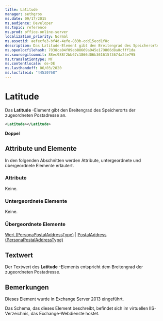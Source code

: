 ```yaml
---
title: Latitude
manager: sethgros
ms.date: 09/17/2015
ms.audience: Developer
ms.topic: reference
ms.prod: office-online-server
localization_priority: Normal
ms.assetid: aefecfe3-bf4d-4efe-833b-cdd15ecd1f8c
description: Das Latitude-Element gibt den Breitengrad des Speicherorts der zugeordneten Postadresse an.
ms.openlocfilehash: 7038ca04f09eb88669a945e179806d8a0cfff1da
ms.sourcegitcommit: 88ec988f2bb67c1866d06b361615f3674a24e795
ms.translationtype: MT
ms.contentlocale: de-DE
ms.lasthandoff: 06/03/2020
ms.locfileid: "44530768"
---
```

# <a name="latitude"></a>Latitude

Das **Latitude** -Element gibt den Breitengrad des Speicherorts der zugeordneten Postadresse an. 
  
```XML
<Latitude></Latitude>
```

 **Doppel**
## <a name="attributes-and-elements"></a>Attribute und Elemente

In den folgenden Abschnitten werden Attribute, untergeordnete und übergeordnete Elemente erläutert.
  
### <a name="attributes"></a>Attribute

Keine.
  
### <a name="child-elements"></a>Untergeordnete Elemente

Keine.
  
### <a name="parent-elements"></a>Übergeordnete Elemente

[Wert (PersonaPostalAddressType)](value-personapostaladdresstype.md)  |  [PostalAddress (PersonaPostalAddressType)](postaladdress-personapostaladdresstype.md)
  
## <a name="text-value"></a>Textwert

Der Textwert des **Latitude** -Elements entspricht dem Breitengrad der zugeordneten Postadresse. 
  
## <a name="remarks"></a>Bemerkungen

Dieses Element wurde in Exchange Server 2013 eingeführt.
  
Das Schema, das dieses Element beschreibt, befindet sich im virtuellen IIS-Verzeichnis, das Exchange-Webdienste hostet.
  

